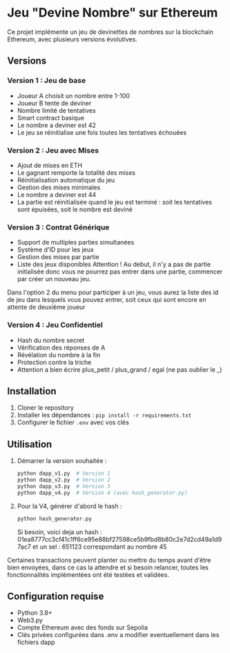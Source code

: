 # Jeu "Devine Nombre" sur Ethereum

Ce projet implémente un jeu de devinettes de nombres sur la blockchain Ethereum, avec plusieurs versions évolutives.

## Versions

### Version 1 : Jeu de base
- Joueur A choisit un nombre entre 1-100
- Joueur B tente de deviner
- Nombre limité de tentatives
- Smart contract basique
- Le nombre a deviner est 42
- Le jeu se réinitialise une fois toutes les tentatives échouées

### Version 2 : Jeu avec Mises
- Ajout de mises en ETH
- Le gagnant remporte la totalité des mises
- Réinitialisation automatique du jeu
- Gestion des mises minimales
- Le nombre a deviner est 44
- La partie est réinitialisée quand le jeu est terminé : soit les tentatives sont épuisées, soit le nombre est deviné


### Version 3 : Contrat Générique
- Support de multiples parties simultanées
- Système d'ID pour les jeux
- Gestion des mises par partie
- Liste des jeux disponibles
Attention !  Au debut, il n'y a pas de partie initialisée donc vous ne pourrez pas entrer dans une partie, commencer par créer un nouveau jeu.  

Dans l'option 2 du menu pour participer à un jeu, vous aurez la liste des id de jeu dans lesquels vous pouvez entrer, soit ceux qui sont encore en attente de deuxième joueur

### Version 4 : Jeu Confidentiel
- Hash du nombre secret
- Vérification des réponses de A
- Révélation du nombre à la fin
- Protection contre la triche
- Attention a bien écrire plus_petit / plus_grand / egal (ne pas oublier le _)

## Installation
1. Cloner le repository
2. Installer les dépendances : `pip install -r requirements.txt`
3. Configurer le fichier `.env` avec vos clés

## Utilisation
1. Démarrer la version souhaitée :
   ```bash
   python dapp_v1.py  # Version 1
   python dapp_v2.py  # Version 2
   python dapp_v3.py  # Version 3
   python dapp_v4.py  # Version 4 (avec hash_generator.py)
   ```

2. Pour la V4, générer d'abord le hash :
   ```bash
   python hash_generator.py
   ```

   Si besoin, voici deja un hash : 01ea8777cc3cf41c1ff6ce95e88bf27598ce5b9fbd8b80c2e7d2cd49a1d97ac7
   et un sel : 651123
   correspondant au nombre 45

Certaines transactions peuvent planter ou mettre du temps avant d'être bien envoyées, dans ce cas la attendre et si besoin relancer, toutes les fonctionnalités implémentées ont été testées et validées.  

## Configuration requise
- Python 3.8+
- Web3.py
- Compte Ethereum avec des fonds sur Sepolia
- Clés privées configurées dans .env a modifier eventuellement dans les fichiers dapp